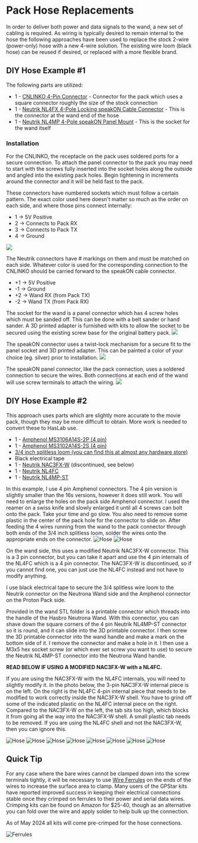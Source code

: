 # Pack Hose Replacements

In order to deliver both power and data signals to the wand, a new set of cabling is required. As wiring is typically desired to remain internal to the hose the following approaches have been used to replace the stock 2-wire (power-only) hose with a new 4-wire solution. The existing wire loom (black hose) can be reused if desired, or replaced with a more flexible brand.

## DIY Hose Example #1

The following parts are utilized:

* 1 - [CNLINKO 4-Pin Connector](https://a.co/d/8ALa9Gq) - Connector for the pack which uses a square connector roughly the size of the stock connection
* 1 - [Neutrik NL4FX 4-Pole Locking speakON Cable Connector](https://a.co/d/9c7djjo) - This is the connector at the wand end of the hose
* 1 - [Neutrik NL4MP 4-Pole speakON Panel Mount](https://a.co/d/atMuNfz) - This is the socket for the wand itself

### Installation

For the CNLINKO, the receptacle on the pack uses soldered ports for a secure connection. To attach the panel connector to the pack you may need to start with the screws fully inserted into the socket holes along the outside and angled into the existing pack holes. Begin tightening in increments around the connector and it will be held fast to the pack.

These connectors have numbered sockets which must follow a certain pattern. The exact color used here doesn't matter so much as the order on each side, and where those pins connect internally:

* 1 -> 5V Positive
* 2 -> Connects to Pack RX
* 3 -> Connects to Pack TX
* 4 -> Ground

![](images/Wand_CNLINKO.jpg)

The Neutrik connectors have # markings on them and must be matched on each side. Whatever color is used for the corresponding connection to the CNLINKO should be carried forward to the speakON cable connector.

* +1 -> 5V Positive
* -1 -> Ground
* +2 -> Wand RX (from Pack TX)
* -2 -> Wand TX (from Pack RX)

The socket for the wand is a panel connector which has 4 screw holes which must be sanded off. This can be done with a belt sander or hand sander. A 3D printed adapter is furnished with kits to allow the socket to be secured using the existing screw base for the original battery pack.
![](images/Wand_SpeakON1.jpg)

The speakON connector uses a twist-lock mechanism for a secure fit to the panel socket and 3D printed adapter. This can be painted a color of your choice (eg. silver) prior to installation.
![](images/Wand_SpeakON2.jpg)

The speakON panel connector, like the pack connection, uses a soldered connection to secure the wires. Both connections at each end of the wand will use screw terminals to attach the wiring.
![](images/Wand_SpeakON3.jpg)

## DIY Hose Example #2

This approach uses parts which are slightly more accurate to the movie pack, though they may be more difficult to obtain. More work is needed to convert these to HasLab use.

* 1 - [Amphenol MS3106A14S-2P (4 pin)](https://www.mouser.com/ProductDetail/654-MS3106A14S-2P)
* 1 - [Amphenol MS3102A14S-2S (4 pin)](https://www.mouser.com/ProductDetail/654-MS3102A14S-2S)
* [3/4 inch splitless loom (you can find this at almost any hardware store)](https://www.gbfans.com/shop/pack-parts/34-splitless-wire-loom/)
* Black electrical tape
* 1 - [Neutrik NAC3FX-W](https://www.neutrik.com/en/product/nac3fx-w) (discontinued, see below)
* 1 - [Neutrik NL4FC](https://www.neutrik.com/en/product/nl4fc)
* 1 - [Neutrik NL4MP-ST](https://www.neutrik.com/en/product/nl4mp-st)

In this example, I use 4 pin Amphenol connectors. The 4 pin version is slightly smaller than the 16s versions, however it does still work. You will need to enlarge the holes on the pack side Amphenol connector. I used the reamer on a swiss knife and slowly enlarged it until all 4 screws can bolt onto the pack. Take your time and go slow. You also need to remove some plastic in the center of the pack hole for the connector to slide on. After feeding the 4 wires running from the wand to the pack connector through both ends of the 3/4 inch splitless loom, solder the wires onto the appropriate ends on the connector.
![Hose](images/Hose2.jpg)
![Hose](images/Hose1.jpg)

On the wand side, this uses a modified Neutrik NAC3FX-W connector. This is a 3 pin connector, but you can take it apart and use the 4 pin internals of the NL4FC which is a 4 pin connector. The NAC3FX-W is discontinued, so if you cannot find one, you can just use the NL4FC instead and not have to modify anything.

I use black electrical tape to secure the 3/4 splitless wire loom to the Neutrik connector on the Neutrona Wand side and the Amphenol connector on the Proton Pack side.

Provided in the wand STL folder is a printable connector which threads into the handle of the Hasbro Neutrona Wand. With this connector, you can shave down the square corners of the 4 pin Neutrik NL4MP-ST connector so it is round, and it can slide into the 3D printable connector. I then screw the 3D printable connector into the wand handle and make a mark on the bottom side of it. I remove the connector and make a hole in it. I then use a M3x5 hex socket screw (or which ever set screw you want to use) to secure the Neutrik NL4MP-ST connector into the Neutrona Wand handle.

**READ BELOW IF USING A MODIFIED NAC3FX-W with a NL4FC.**

If you are using the NAC3FX-W with the NL4FC internals, you will need to slightly modify it. In the photo below, the 3-pin NAC3FX-W internal piece is on the left. On the right is the NL4FC 4-pin internal piece that needs to be modified to work correctly inside the NAC3FX-W shell. You have to grind off some of the indicated plastic on the NL4FC internal piece on the right. Compared to the NAC3FX-W on the left, the tab sits too high, which blocks it from going all the way into the NAC3FX-W shell. A small plastic tab needs to be removed. If you are using the NL4FC shell and not the NAC3FX-W, then you can ignore this.

![Hose](images/Hose9.jpg)
![Hose](images/Hose4.jpg)
![Hose](images/Hose5.jpg)
![Hose](images/Hose3.jpg)
![Hose](images/Hose6.jpg)
![Hose](images/Hose10.jpg)
![Hose](images/Hose7.jpg)
![Hose](images/Hose8.jpg)

## Quick Tip

For any case where the bare wires cannot be clamped down into the screw terminals tightly, it will be necessary to use [Wire Ferrules](https://www.youtube.com/watch?v=cqyYBua4pX4) on the ends of the wires to increase the surface area to clamp. Many users of the GPStar kits have reported improved success in keeping their electrical connections stable once they crimped on ferrules to their power and serial data wires. Crimping kits can be found on Amazon for $25-40, though as an alternative you can fold over the wire and apply solder to help bulk up the connection.

As of May 2024 all kits will come pre-crimped for the hose connections.

![Ferrules](images/ferrules.jpg)